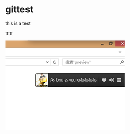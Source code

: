 # gittest
this is a test



ttttt

![image](https://raw.githubusercontent.com/cnj92/gittest/master/preview/img.png)